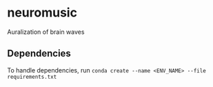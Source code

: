 # neuromusic
Auralization of brain waves

## Dependencies
To handle dependencies, run `conda create --name <ENV_NAME> --file requirements.txt`
